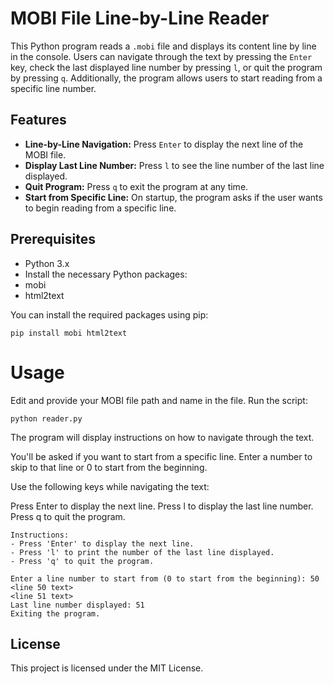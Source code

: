 # MOBI File Line-by-Line Reader

This Python program reads a `.mobi` file and displays its content line by line in the console. Users can navigate through the text by pressing the `Enter` key, check the last displayed line number by pressing `l`, or quit the program by pressing `q`. Additionally, the program allows users to start reading from a specific line number.

## Features

- **Line-by-Line Navigation:** Press `Enter` to display the next line of the MOBI file.
- **Display Last Line Number:** Press `l` to see the line number of the last line displayed.
- **Quit Program:** Press `q` to exit the program at any time.
- **Start from Specific Line:** On startup, the program asks if the user wants to begin reading from a specific line.

## Prerequisites

- Python 3.x
- Install the necessary Python packages:
- mobi
- html2text

You can install the required packages using pip:

```
pip install mobi html2text
```

# Usage
Edit and provide your MOBI file path and name in the file.
Run the script:

```
python reader.py
```

The program will display instructions on how to navigate through the text.

You'll be asked if you want to start from a specific line. Enter a number to skip to that line or 0 to start from the beginning.

Use the following keys while navigating the text:

Press Enter to display the next line.
Press l to display the last line number.
Press q to quit the program.

```
Instructions:
- Press 'Enter' to display the next line.
- Press 'l' to print the number of the last line displayed.
- Press 'q' to quit the program.

Enter a line number to start from (0 to start from the beginning): 50
<line 50 text>
<line 51 text>
Last line number displayed: 51
Exiting the program.
```

## License
This project is licensed under the MIT License.
